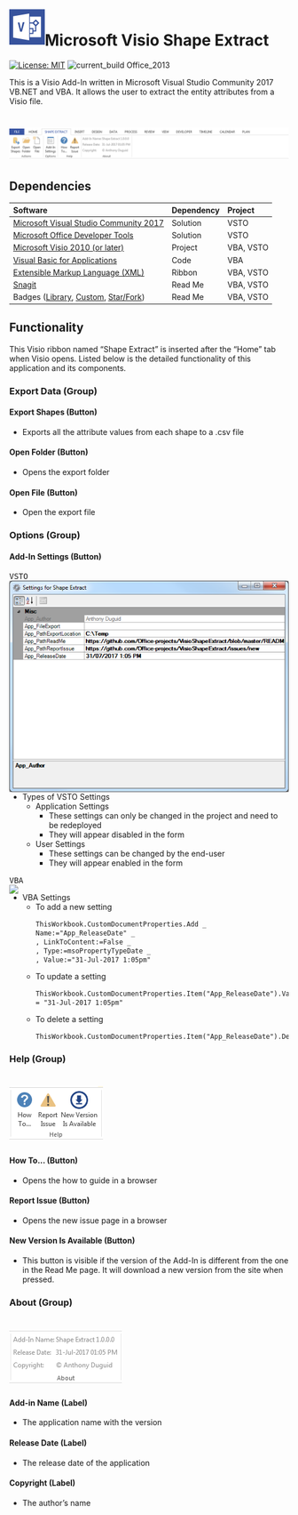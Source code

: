 <img align="left" src="/VB/Resources/VisioAddin.png" width="64px" >

# Microsoft Visio Shape Extract
[![License: MIT](https://img.shields.io/badge/License-MIT-yellow.svg)](LICENSE "MIT License Copyright © 2017 Anthony Duguid")
![current_build Office_2013](https://img.shields.io/badge/current_build-Office_2013-red.svg)

This is a Visio Add-In written in Microsoft Visual Studio Community 2017 VB.NET and VBA. It allows the user to extract the entity attributes from a Visio file.

<!---
[![star this repo](http://githubbadges.com/star.svg?user=aduguid&repo=MicrosoftVisioShapeExtract&style=flat&color=fff&background=007ec6)](http://github.com/aduguid/MicrosoftVisioShapeExtract)
[![fork this repo](http://githubbadges.com/fork.svg?user=aduguid&repo=MicrosoftVisioShapeExtract&style=flat&color=fff&background=007ec6)](http://github.com/aduguid/MicrosoftVisioShapeExtract/fork)
--->
<h1 align="left">
  <img src="Images/ReadMe/vsto.visio.shape.extract.png" alt="MyToolbar" />
</h1>

<a id="user-content-dependencies" class="anchor" href="#dependencies" aria-hidden="true"> </a>
## Dependencies
|Software                                   |Dependency                 |Project                    |
|:------------------------------------------|:--------------------------|:--------------------------|
|[Microsoft Visual Studio Community 2017](https://www.visualstudio.com/vs/whatsnew/)|Solution|VSTO|
|[Microsoft Office Developer Tools](https://blogs.msdn.microsoft.com/visualstudio/2015/11/23/latest-microsoft-office-developer-tools-for-visual-studio-2015/)|Solution|VSTO|
|[Microsoft Visio 2010 (or later)](https://www.microsoft.com/en-au/software-download/office)|Project|VBA, VSTO|
|[Visual Basic for Applications](https://msdn.microsoft.com/en-us/vba/vba-language-reference)|Code|VBA|
|[Extensible Markup Language (XML)](https://www.rondebruin.nl/win/s2/win001.htm)|Ribbon|VBA, VSTO|
|[Snagit](http://discover.techsmith.com/snagit-non-brand-desktop/?gclid=CNzQiOTO09UCFVoFKgod9EIB3g)|Read Me|VBA, VSTO|
|Badges ([Library](https://shields.io/), [Custom](https://rozaxe.github.io/factory/), [Star/Fork](http://githubbadges.com))|Read Me|VBA, VSTO|

## Functionality
This Visio ribbon named “Shape Extract” is inserted after the “Home” tab when Visio opens.  Listed below is the detailed functionality of this application and its components.  

### Export Data (Group)

####	Export Shapes (Button)
* Exports all the attribute values from each shape to a .csv file

####	Open Folder (Button)
* Opens the export folder

#### Open File (Button)
* Open the export file

<a id="user-content-options" class="anchor" href="#options" aria-hidden="true"> </a>
###	Options (Group)

#### Add-In Settings (Button)

<kbd>
VSTO
<br>
  <img align="left" src="Images/ReadMe/vsto.ribbon.settings.png" />
</kbd>

- Types of VSTO Settings
  - Application Settings
    - These settings can only be changed in the project and need to be redeployed
    - They will appear disabled in the form
  - User Settings
    - These settings can be changed by the end-user
    - They will appear enabled in the form
    
<kbd>
VBA
<br>
  <img align="left" src="Images/ReadMe/vba.settings.form.png" />
</kbd>

- VBA Settings
  - To add a new setting
    ```vbnet
    ThisWorkbook.CustomDocumentProperties.Add _
    Name:="App_ReleaseDate" _
    , LinkToContent:=False _
    , Type:=msoPropertyTypeDate _
    , Value:="31-Jul-2017 1:05pm"
    ```
  - To update a setting
    ```vbnet
    ThisWorkbook.CustomDocumentProperties.Item("App_ReleaseDate").Value = "31-Jul-2017 1:05pm"
    ```
  - To delete a setting
    ```vbnet
    ThisWorkbook.CustomDocumentProperties.Item("App_ReleaseDate").Delete
    ```
<a id="user-content-help" class="anchor" href="#help" aria-hidden="true"> </a>
###	Help (Group)
<h1 align="left">
  <img src="Images/ReadMe/ribbon.group.help.png" alt="help" />
</h1>

<a id="user-content-how-to" class="anchor" href="#how-to" aria-hidden="true"> </a>
####	How To... (Button)
* Opens the how to guide in a browser

<a id="user-content-report-issue" class="anchor" href="#report-issue" aria-hidden="true"> </a>
####	Report Issue (Button)
* Opens the new issue page in a browser

<a id="user-content-new-version" class="anchor" href="#new-version" aria-hidden="true"> </a>
####	New Version Is Available (Button)
* This button is visible if the version of the Add-In is different from the one in the Read Me page. It will download a new version from the site when pressed.

<a id="user-content-about" class="anchor" href="#about" aria-hidden="true"> </a>
###	About (Group)

<h1 align="left">
  <img src="Images/ReadMe/ribbon.group.about.png" alt="about" />
</h1>

<a id="user-content-description" class="anchor" href="#description" aria-hidden="true"> </a>
#### Add-in Name (Label)
* The application name with the version

<a id="user-content-release-date" class="anchor" href="#release-date" aria-hidden="true"> </a>
#### Release Date (Label)
* The release date of the application

<a id="user-content-copyright" class="anchor" href="#copyright" aria-hidden="true"> </a>
#### Copyright (Label)
* The author’s name
